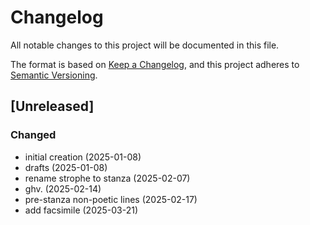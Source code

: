 # Changelog

All notable changes to this project will be documented in this file.

The format is based on [Keep a Changelog](https://keepachangelog.com/en/1.0.0/),
and this project adheres to [Semantic Versioning](https://semver.org/spec/v2.0.0.html).


## [Unreleased]

### Changed
- initial creation (2025-01-08)
- drafts (2025-01-08)
- rename strophe to stanza (2025-02-07)
- ghv. (2025-02-14)
- pre-stanza non-poetic lines (2025-02-17)
- add facsimile (2025-03-21)